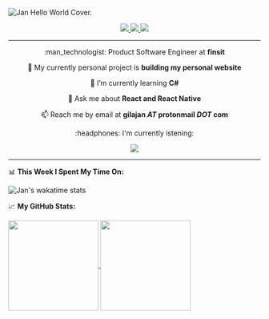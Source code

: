![Jan Hello World Cover.](https://res.cloudinary.com/jangimenezlayola/image/upload/v1633960769/cover_vulowe.jpg)

<div align="center">
  <a href="https://www.linkedin.com/in/jan-gimenez-layola/">
    <img src="https://img.shields.io/badge/-LinkedIn-0e76a8?style=for-the-badge&logo=Linkedin&logoColor=blue&color=white" />
  </a>
  <a href="https://medium.com/@JanGimenezLayola">
    <img src="https://img.shields.io/badge/medium-%2312100E.svg?&style=for-the-badge&logo=medium&logoColor=white" />
  </a>
  <a href="https://t.me/birrejan">
    <img src="https://img.shields.io/badge/-Telegram-0088cc?style=for-the-badge&logo=Telegram&logoColor=white&color=white" />
  </a>
</div>

-----

<div align="center">
  <p>:man_technologist: Product Software Engineer at <b>finsit</b></p>
  <p>🔭 My currently personal project is <b>building my personal website</b></p>
  <p>🌱 I’m currently learning <b>C#</b></p>
  <p>💬 Ask me about <b>React and React Native</b></p>
  <p>📫 Reach me by email at <b>gilajan <i>AT</i> protonmail <i>DOT</i> com</b></p>
  <p>:headphones: I'm currently istening:</p>
   <a href="https://spotify-github-profile.vercel.app/api/view?uid=8z6ivbfwxce593p4s8dz1o111&redirect=true">
    <img src="https://spotify-github-profile.vercel.app/api/view?uid=8z6ivbfwxce593p4s8dz1o111&cover_image=true&theme=novatorem" />
  </a>
</div>

-----

📊 **This Week I Spent My Time On:**

![Jan's wakatime stats](https://github-readme-stats.vercel.app/api/wakatime?username=JanGimenezLayola&bg_color=151515&title_color=fff&text_color=9f9f9f&icon_color=79ff97&hide_border=true)

📈 **My GitHub Stats:**

<a href="https://github.com/anuraghazra/github-readme-stats">
      <img height="180em" align="center" src="https://github-readme-stats.vercel.app/api?username=JanGimenezLayola&show_icons=true&bg_color=151515&title_color=fff&text_color=9f9f9f&icon_color=79ff97&hide_border=true" />
    </a>
  <a href="https://github.com/anuraghazra/convoychat">
    <img height="180em" align="center" src="https://github-readme-stats.vercel.app/api/top-langs/?username=JanGimenezLayola&layout=compact&theme=tokyonight&bg_color=151515&title_color=fff&text_color=9f9f9f&icon_color=79ff97&hide_border=true" />
  </a>

